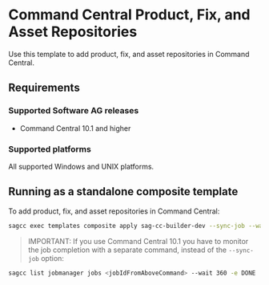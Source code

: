 <!-- Copyright 2013 - 2018 Software AG, Darmstadt, Germany and/or its licensors

   SPDX-License-Identifier: Apache-2.0

    Licensed under the Apache License, Version 2.0 (the "License");
    you may not use this file except in compliance with the License.
    You may obtain a copy of the License at

        http://www.apache.org/licenses/LICENSE-2.0

    Unless required by applicable law or agreed to in writing, software
    distributed under the License is distributed on an "AS IS" BASIS,
     WITHOUT WARRANTIES OR CONDITIONS OF ANY KIND, either express or implied.
     See the License for the specific language governing permissions and

     limitations under the License.                                                  

-->
# Command Central Product, Fix, and Asset Repositories

Use this template to add product, fix, and asset repositories in Command Central.

## Requirements

### Supported Software AG releases

* Command Central 10.1 and higher

### Supported platforms

All supported Windows and UNIX platforms.

## Running as a standalone composite template

To add product, fix, and asset repositories in Command Central:

```bash
sagcc exec templates composite apply sag-cc-builder-dev --sync-job --wait 360
```

> IMPORTANT: If you use Command Central 10.1 you have to monitor the job completion with a separate command, instead of the `--sync-job` option:

```bash
sagcc list jobmanager jobs <jobIdFromAboveCommand> --wait 360 -e DONE
```